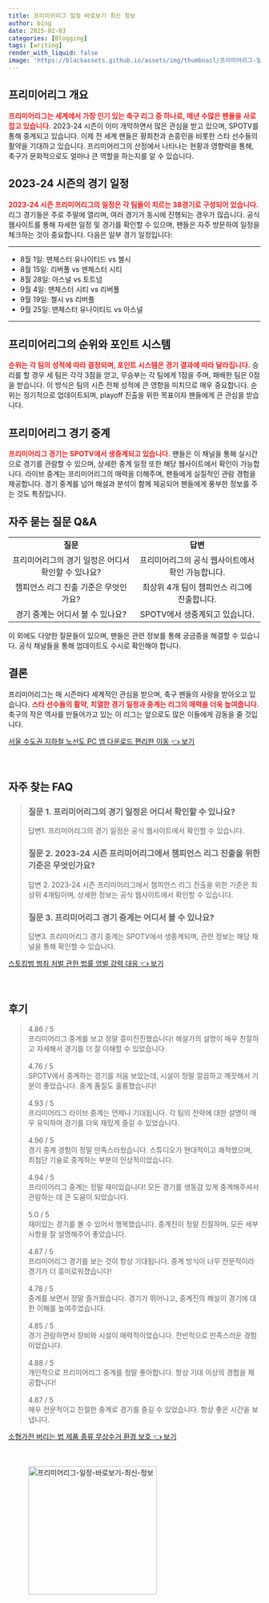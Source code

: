 ```yaml
---
title: 프리미어리그 일정 바로보기 최신 정보
author: bing
date: 2025-02-03
categories: [Blogging]
tags: [writing]
render_with_liquid: false
image: 'https://blackassets.github.io/assets/img/thumbnail/프리미어리그-일정-바로보기-최신-정보.webp'
---
```



<h2 id='프리미어리그 개요'>프리미어리그 개요</h2>

<p><b><span style="color: #ee2323;">프리미어리그는 세계에서 가장 인기 있는 축구 리그 중 하나로, 매년 수많은 팬들을 사로잡고 있습니다.</span></b> 2023-24 시즌이 이미 개막하면서 많은 관심을 받고 있으며, SPOTV를 통해 중계되고 있습니다. 이제 전 세계 팬들은 황희찬과 손흥민을 비롯한 스타 선수들의 활약을 기대하고 있습니다. 프리미어리그의 산정에서 나타나는 현황과 영향력을 통해, 축구가 문화적으로도 얼마나 큰 역할을 하는지를 알 수 있습니다.</p>

<h2 id='2023-24 시즌의 경기 일정'>2023-24 시즌의 경기 일정</h2>

<p><b><span style="color: #ee2323;">2023-24 시즌 프리미어리그의 일정은 각 팀들이 치르는 38경기로 구성되어 있습니다.</span></b> 리그 경기들은 주로 주말에 열리며, 여러 경기가 동시에 진행되는 경우가 많습니다. 공식 웹사이트를 통해 자세한 일정 및 경기를 확인할 수 있으며, 팬들은 자주 방문하여 일정을 체크하는 것이 중요합니다. 다음은 일부 경기 일정입니다:</p>

<hr />

<ul>
    <li>8월 1일: 맨체스터 유나이티드 vs 첼시</li>
    <li>8월 15일: 리버풀 vs 맨체스터 시티</li>
    <li>8월 28일: 아스널 vs 토트넘</li>
    <li>9월 4일: 맨체스터 시티 vs 리버풀</li>
    <li>9월 19일: 첼시 vs 리버풀</li>
    <li>9월 25일: 맨체스터 유나이티드 vs 아스널</li>
</ul>

<hr />

<h2 id='프리미어리그의 순위와 포인트 시스템'>프리미어리그의 순위와 포인트 시스템</h2>

<p><b><span style="color: #ee2323;">순위는 각 팀의 성적에 따라 결정되며, 포인트 시스템은 경기 결과에 따라 달라집니다.</span></b> 승리를 할 경우 세 팀은 각각 3점을 얻고, 무승부는 각 팀에게 1점을 주며, 패배한 팀은 0점을 받습니다. 이 방식은 팀의 시즌 전체 성적에 큰 영향을 미치므로 매우 중요합니다. 순위는 정기적으로 업데이트되며, playoff 진출을 위한 목표이자 팬들에게 큰 관심을 받습니다.</p>

<h2 id='프리미어리그 경기 중계'>프리미어리그 경기 중계</h2>

<p><b><span style="color: #ee2323;">프리미어리그 경기는 SPOTV에서 생중계되고 있습니다.</span></b> 팬들은 이 채널을 통해 실시간으로 경기를 관람할 수 있으며, 상세한 중계 일정 또한 해당 웹사이트에서 확인이 가능합니다. 라이브 중계는 프리미어리그의 매력을 더해주며, 팬들에게 실질적인 관람 경험을 제공합니다. 경기 중계를 넘어 해설과 분석이 함께 제공되어 팬들에게 풍부한 정보를 주는 것도 특징입니다.</p>

<h2 id='FAQ'>자주 묻는 질문 Q&A</h2>

<table>
    <tr>
        <td style="text-align: center; height: 17px;"><b>질문</b></td>
        <td style="text-align: center; height: 17px;"><b>답변</b></td>
    </tr>
    <tr>
        <td style="text-align: center; height: 17px;">프리미어리그의 경기 일정은 어디서 확인할 수 있나요?</td>
        <td style="text-align: center; height: 17px;">프리미어리그의 공식 웹사이트에서 확인 가능합니다.</td>
    </tr>
    <tr>
        <td style="text-align: center; height: 17px;">챔피언스 리그 진출 기준은 무엇인가요?</td>
        <td style="text-align: center; height: 17px;">최상위 4개 팀이 챔피언스 리그에 진출합니다.</td>
    </tr>
    <tr>
        <td style="text-align: center; height: 17px;">경기 중계는 어디서 볼 수 있나요?</td>
        <td style="text-align: center; height: 17px;">SPOTV에서 생중계되고 있습니다.</td>
    </tr>
</table>

<p>이 외에도 다양한 질문들이 있으며, 팬들은 관련 정보를 통해 궁금증을 해결할 수 있습니다. 공식 채널들을 통해 업데이트도 수시로 확인해야 합니다.</p>

<h2 id='결론'>결론</h2>

<p>프리미어리그는 매 시즌마다 세계적인 관심을 받으며, 축구 팬들의 사랑을 받아오고 있습니다. <b><span style="color: #ee2323;">스타 선수들의 활약, 치열한 경기 일정과 중계는 리그의 매력을 더욱 높여줍니다.</span></b> 축구의 작은 역사를 만들어가고 있는 이 리그는 앞으로도 많은 이들에게 감동을 줄 것입니다.</p>


<p><a class="click-button" title="서울 수도권 지하철 노선도 PC 앱 다운로드 편리한 이동" href="https://blackassets.github.io/posts/%EC%84%9C%EC%9A%B8-%EC%88%98%EB%8F%84%EA%B6%8C-%EC%A7%80%ED%95%98%EC%B2%A0-%EB%85%B8%EC%84%A0%EB%8F%84-PC-%EC%95%B1-%EB%8B%A4%EC%9A%B4%EB%A1%9C%EB%93%9C-%ED%8E%B8%EB%A6%AC%ED%95%9C-%EC%9D%B4%EB%8F%99/" rel="dofollow">서울 수도권 지하철 노선도 PC 앱 다운로드 편리한 이동 👈 보기</a></p><br>
<h2 id='자주_찾는_FAQ'>자주 찾는 FAQ</h2>
<div itemscope="" itemtype="https://schema.org/FAQPage"> 
<blockquote> 
<div itemscope="" itemprop="mainEntity" itemtype="https://schema.org/Question"> 
<h3 itemprop="name">질문 1. 프리미어리그의 경기 일정은 어디서 확인할 수 있나요?</h3> 
<div itemscope="" itemprop="acceptedAnswer" itemtype="https://schema.org/Answer"> 
<span itemprop="text"> 
<p>답변1. 프리미어리그의 경기 일정은 공식 웹사이트에서 확인할 수 있습니다.</p> 
</span> 
</div> 
</div> 
<div itemscope="" itemprop="mainEntity" itemtype="https://schema.org/Question"> 
<h3 itemprop="name">질문 2. 2023-24 시즌 프리미어리그에서 챔피언스 리그 진출을 위한 기준은 무엇인가요?</h3> 
<div itemscope="" itemprop="acceptedAnswer" itemtype="https://schema.org/Answer"> 
<span itemprop="text"> 
<p>답변 2. 2023-24 시즌 프리미어리그에서 챔피언스 리그 진출을 위한 기준은 최상위 4개팀이며, 상세한 정보는 공식 웹사이트에서 확인할 수 있습니다.</p> 
</span> 
</div> 
</div> 
<div itemscope="" itemprop="mainEntity" itemtype="https://schema.org/Question"> 
<h3 itemprop="name">질문 3. 프리미어리그 경기 중계는 어디서 볼 수 있나요?</h3> 
<div itemscope="" itemprop="acceptedAnswer" itemtype="https://schema.org/Answer"> 
<span itemprop="text"> 
<p>답변3. 프리미어리그 경기 중계는 SPOTV에서 생중계되며, 관련 정보는 해당 채널을 통해 확인할 수 있습니다.</p> 
</span> 
</div> 
</div> 
</blockquote> 
</div>
<p><a class="click-button" title="스토킹범 범죄 처벌 관한 법률 엄벌 강력 대응" href="https://blackassets.github.io/posts/%EC%8A%A4%ED%86%A0%ED%82%B9%EB%B2%94-%EB%B2%94%EC%A3%84-%EC%B2%98%EB%B2%8C-%EA%B4%80%ED%95%9C-%EB%B2%95%EB%A5%A0-%EC%97%84%EB%B2%8C-%EA%B0%95%EB%A0%A5-%EB%8C%80%EC%9D%91/" rel="dofollow">스토킹범 범죄 처벌 관한 법률 엄벌 강력 대응 👈 보기</a></p><br>
<h2 id='후기'>후기</h2>
<div itemscope itemtype="https://schema.org/Product">
  <blockquote>
  <div itemprop="review" itemscope itemtype="https://schema.org/Review">
      <div itemprop="reviewRating" itemscope itemtype="https://schema.org/Rating"> <span itemprop="ratingValue">4.86</span> / <span itemprop="bestRating">5</span> </div>
      <span itemprop="reviewBody">프리미어리그 중계를 보고 정말 흥미진진했습니다! 해설가의 설명이 매우 친절하고 자세해서 경기를 더 잘 이해할 수 있었습니다.</span>
  </div>
  <br>
  <div itemprop="review" itemscope itemtype="https://schema.org/Review">
      <div itemprop="reviewRating" itemscope itemtype="https://schema.org/Rating"> <span itemprop="ratingValue">4.76</span> / <span itemprop="bestRating">5</span> </div>
      <span itemprop="reviewBody">SPOTV에서 중계하는 경기를 처음 보았는데, 시설이 정말 깔끔하고 깨끗해서 기분이 좋았습니다. 중계 품질도 훌륭했습니다!</span>
  </div>
  <br>
  <div itemprop="review" itemscope itemtype="https://schema.org/Review">
      <div itemprop="reviewRating" itemscope itemtype="https://schema.org/Rating"> <span itemprop="ratingValue">4.93</span> / <span itemprop="bestRating">5</span> </div>
      <span itemprop="reviewBody">프리미어리그 라이브 중계는 언제나 기대됩니다. 각 팀의 전략에 대한 설명이 매우 유익하여 경기를 더욱 재밌게 즐길 수 있었습니다.</span>
  </div>
  <br>
  <div itemprop="review" itemscope itemtype="https://schema.org/Review">
      <div itemprop="reviewRating" itemscope itemtype="https://schema.org/Rating"> <span itemprop="ratingValue">4.96</span> / <span itemprop="bestRating">5</span> </div>
      <span itemprop="reviewBody">경기 중계 경험이 정말 만족스러웠습니다. 스튜디오가 현대적이고 쾌적했으며, 최첨단 기술로 중계하는 부분이 인상적이었습니다.</span>
  </div>
  <br>
  <div itemprop="review" itemscope itemtype="https://schema.org/Review">
      <div itemprop="reviewRating" itemscope itemtype="https://schema.org/Rating"> <span itemprop="ratingValue">4.94</span> / <span itemprop="bestRating">5</span> </div>
      <span itemprop="reviewBody">프리미어리그 중계는 정말 재미있습니다! 모든 경기를 생동감 있게 중계해주셔서 관람하는 데 큰 도움이 되었습니다.</span>
  </div>
  <br>
  <div itemprop="review" itemscope itemtype="https://schema.org/Review">
      <div itemprop="reviewRating" itemscope itemtype="https://schema.org/Rating"> <span itemprop="ratingValue">5.0</span> / <span itemprop="bestRating">5</span> </div>
      <span itemprop="reviewBody">재미있는 경기를 볼 수 있어서 행복했습니다. 중계진이 정말 친절하며, 모든 세부사항을 잘 설명해주어 좋았습니다.</span>
  </div>
  <br>
  <div itemprop="review" itemscope itemtype="https://schema.org/Review">
      <div itemprop="reviewRating" itemscope itemtype="https://schema.org/Rating"> <span itemprop="ratingValue">4.87</span> / <span itemprop="bestRating">5</span> </div>
      <span itemprop="reviewBody">프리미어리그 경기를 보는 것이 항상 기대됩니다. 중계 방식이 너무 전문적이라 경기가 더 흥미로워졌습니다!</span>
  </div>
  <br>
  <div itemprop="review" itemscope itemtype="https://schema.org/Review">
      <div itemprop="reviewRating" itemscope itemtype="https://schema.org/Rating"> <span itemprop="ratingValue">4.78</span> / <span itemprop="bestRating">5</span> </div>
      <span itemprop="reviewBody">중계를 보면서 정말 즐거웠습니다. 경기가 뛰어나고, 중계진의 해설이 경기에 대한 이해를 높여주었습니다.</span>
  </div>
  <br>
  <div itemprop="review" itemscope itemtype="https://schema.org/Review">
      <div itemprop="reviewRating" itemscope itemtype="https://schema.org/Rating"> <span itemprop="ratingValue">4.85</span> / <span itemprop="bestRating">5</span> </div>
      <span itemprop="reviewBody">경기 관람하면서 장비와 시설이 매력적이었습니다. 전반적으로 만족스러운 경험이었습니다.</span>
  </div>
  <br>
  <div itemprop="review" itemscope itemtype="https://schema.org/Review">
      <div itemprop="reviewRating" itemscope itemtype="https://schema.org/Rating"> <span itemprop="ratingValue">4.88</span> / <span itemprop="bestRating">5</span> </div>
      <span itemprop="reviewBody">개인적으로 프리미어리그 중계를 정말 좋아합니다. 항상 기대 이상의 경험을 제공합니다!</span>
  </div>
  <br>
  <div itemprop="review" itemscope itemtype="https://schema.org/Review">
      <div itemprop="reviewRating" itemscope itemtype="https://schema.org/Rating"> <span itemprop="ratingValue">4.87</span> / <span itemprop="bestRating">5</span> </div>
      <span itemprop="reviewBody">매우 전문적이고 친절한 중계로 경기를 즐길 수 있었습니다. 항상 좋은 시간을 보냅니다.</span>
  </div>
  </blockquote>
</div>
<p><a class="click-button" title="소형가전 버리는 법 제품 종류 무상수거 환경 보호" href="https://blackassets.github.io/posts/%EC%86%8C%ED%98%95%EA%B0%80%EC%A0%84-%EB%B2%84%EB%A6%AC%EB%8A%94-%EB%B2%95-%EC%A0%9C%ED%92%88-%EC%A2%85%EB%A5%98-%EB%AC%B4%EC%83%81%EC%88%98%EA%B1%B0-%ED%99%98%EA%B2%BD-%EB%B3%B4%ED%98%B8/" rel="dofollow">소형가전 버리는 법 제품 종류 무상수거 환경 보호 👈 보기</a></p><br>
<figure class="image"><img src="https://blackassets.github.io/assets/img/thumbnail/프리미어리그-일정-바로보기-최신-정보.webp" alt="프리미어리그-일정-바로보기-최신-정보" width="256" height="256"></figure>